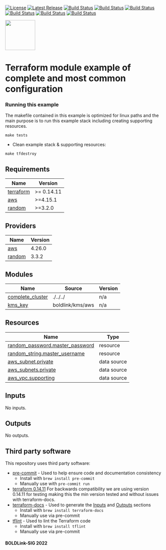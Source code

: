 [![License](https://img.shields.io/badge/License-Apache-blue.svg)](https://github.com/boldlink/terraform-aws-docdb/blob/main/LICENSE)
[![Latest Release](https://img.shields.io/github/release/boldlink/terraform-aws-docdb.svg)](https://github.com/boldlink/terraform-aws-docdb/releases/latest)
[![Build Status](https://github.com/boldlink/terraform-aws-docdb/actions/workflows/update.yaml/badge.svg)](https://github.com/boldlink/terraform-aws-docdb/actions)
[![Build Status](https://github.com/boldlink/terraform-aws-docdb/actions/workflows/release.yaml/badge.svg)](https://github.com/boldlink/terraform-aws-docdb/actions)
[![Build Status](https://github.com/boldlink/terraform-aws-docdb/actions/workflows/pre-commit.yaml/badge.svg)](https://github.com/boldlink/terraform-aws-docdb/actions)
[![Build Status](https://github.com/boldlink/terraform-aws-docdb/actions/workflows/pr-labeler.yaml/badge.svg)](https://github.com/boldlink/terraform-aws-docdb/actions)
[![Build Status](https://github.com/boldlink/terraform-aws-docdb/actions/workflows/checkov.yaml/badge.svg)](https://github.com/boldlink/terraform-aws-docdb/actions)
[![Build Status](https://github.com/boldlink/terraform-aws-docdb/actions/workflows/auto-badge.yaml/badge.svg)](https://github.com/boldlink/terraform-aws-docdb/actions)

[<img src="https://avatars.githubusercontent.com/u/25388280?s=200&v=4" width="96"/>](https://boldlink.io)

# Terraform  module example of complete and most common configuration

### Running this example
The makefile contained in this example is optimized for linux paths and the main purpose is to run this example stack including creating supporting resources.

```console
make tests
```
* Clean example stack & supporting resources:
```console
make tfdestroy
```

<!-- BEGINNING OF PRE-COMMIT-TERRAFORM DOCS HOOK -->
## Requirements

| Name | Version |
|------|---------|
| <a name="requirement_terraform"></a> [terraform](#requirement\_terraform) | >= 0.14.11 |
| <a name="requirement_aws"></a> [aws](#requirement\_aws) | >=4.15.1 |
| <a name="requirement_random"></a> [random](#requirement\_random) | >=3.2.0 |

## Providers

| Name | Version |
|------|---------|
| <a name="provider_aws"></a> [aws](#provider\_aws) | 4.26.0 |
| <a name="provider_random"></a> [random](#provider\_random) | 3.3.2 |

## Modules

| Name | Source | Version |
|------|--------|---------|
| <a name="module_complete_cluster"></a> [complete\_cluster](#module\_complete\_cluster) | ./../../ | n/a |
| <a name="module_kms_key"></a> [kms\_key](#module\_kms\_key) | boldlink/kms/aws | n/a |

## Resources

| Name | Type |
|------|------|
| [random_password.master_password](https://registry.terraform.io/providers/hashicorp/random/latest/docs/resources/password) | resource |
| [random_string.master_username](https://registry.terraform.io/providers/hashicorp/random/latest/docs/resources/string) | resource |
| [aws_subnet.private](https://registry.terraform.io/providers/hashicorp/aws/latest/docs/data-sources/subnet) | data source |
| [aws_subnets.private](https://registry.terraform.io/providers/hashicorp/aws/latest/docs/data-sources/subnets) | data source |
| [aws_vpc.supporting](https://registry.terraform.io/providers/hashicorp/aws/latest/docs/data-sources/vpc) | data source |

## Inputs

No inputs.

## Outputs

No outputs.
<!-- END OF PRE-COMMIT-TERRAFORM DOCS HOOK -->

## Third party software
This repository uses third party software:
* [pre-commit](https://pre-commit.com/) - Used to help ensure code and documentation consistency
  * Install with `brew install pre-commit`
  * Manually use with `pre-commit run`
* [terraform 0.14.11](https://releases.hashicorp.com/terraform/0.14.11/) For backwards compatibility we are using version 0.14.11 for testing making this the min version tested and without issues with terraform-docs.
* [terraform-docs](https://github.com/segmentio/terraform-docs) - Used to generate the [Inputs](#Inputs) and [Outputs](#Outputs) sections
  * Install with `brew install terraform-docs`
  * Manually use via pre-commit
* [tflint](https://github.com/terraform-linters/tflint) - Used to lint the Terraform code
  * Install with `brew install tflint`
  * Manually use via pre-commit

#### BOLDLink-SIG 2022
